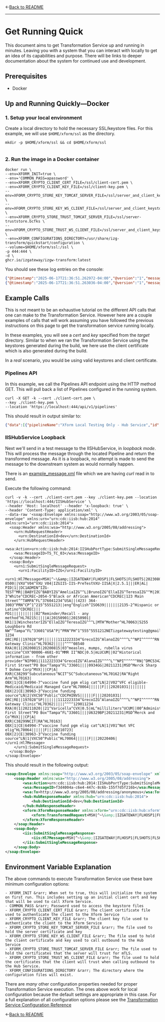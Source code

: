&larr;[Back to README](../README.md)

---

# Get Running Quick

This document aims to get Transformation Service up and running in minutes. Leaving you with a system that you can interact with locally to get an idea of its capabilities and purpose. There will be links to deeper documentation about the system for continued use and development.

## Prerequisites

- Docker

## Up and Running Quickly—Docker

### 1. Setup your local environment
Create a local directory to hold the necessary SSL/keystore files. For this example, we will use `$HOME/xform/ssl` as the directory.
```shell
mkdir -p $HOME/xform/ssl && cd $HOME/xform/ssl
  
```

### 2. Run the image in a Docker container

```shell
docker run \
--env=XFORM_INIT=true \
--env='COMMON_PASS=apassword' \
--env=XFORM_CRYPTO_CLIENT_CERT_FILE=/ssl/client-cert.pem \
--env=XFORM_CRYPTO_CLIENT_KEY_FILE=/ssl/client-key.pem \
--env=XFORM_CRYPTO_STORE_KEY_TOMCAT_SERVER_FILE=/ssl/server_and_client_keystore.bcfks \
--env=XFORM_CRYPTO_STORE_KEY_WS_CLIENT_FILE=/ssl/server_and_client_keystore.bcfks \
--env=XFORM_CRYPTO_STORE_TRUST_TOMCAT_SERVER_FILE=/ssl/server-truststore.bcfks \
--env=XFORM_CRYPTO_STORE_TRUST_WS_CLIENT_FILE=/ssl/server_and_client_keystore.bcfks \
--env=XFORM_CONFIGURATIONS_DIRECTORY=/usr/share/izg-transform/quickstart/configuration \
--volume=$HOME/xform/ssl:/ssl \
-p 444:444 \
-d \
ghcr.io/izgateway/izgw-transform:latest
```


You should see these log entries on the console:

```json
{"@timestamp":"2025-06-17T21:36:51.262972-04:00","@version":"1","message":"Xform application loaded","logger_name":"gov.cdc.izgateway.xform.Application","thread_name":"Xform Service","level":"INFO","level_value":20000}
{"@timestamp":"2025-06-17T21:36:51.263036-04:00","@version":"1","message":"Build: xform-0.8.0-202506172057","logger_name":"gov.cdc.izgateway.xform.Application","thread_name":"Xform Service","level":"INFO","level_value":20000}
```

## Example Calls

This is not meant to be an exhaustive tutorial on the different API calls that one can make to the Transformation Service. However here are a couple examples of calls that will work assuming you have followed the previous instructions on this page to get the transformation service running locally.

In these examples, you will see a _cert_ and _key_ specified from the _target_ directory. Similar to when we ran the Transformation Service using the keystores generated during the build, we here use the client certificate which is also generated during the build.

In a _real_ scenario, you would be using valid keystores and client certificate.

### Pipelines API

In this example, we call the Pipelines API endpoint using the HTTP method GET. This will pull back a list of Pipelines configured in the running system.

```shell
curl -X GET -k --cert ./client-cert.pem \
--key ./client-key.pem \
--location 'https://localhost:444/api/v1/pipelines'
```

This should result in output similar to:

```json
{"data":[{"pipelineName":"Xform Local Testing Only - Hub Service","id":"6e6df3c3-78e7-478f-8c38-f6e937127b1c","organizationId":"7c74f309-810c-4a05-8a8d-4938d099383d","description":"","inboundEndpoint":"izgts:IISHubService","outboundEndpoint":"izghub:IISHubService","active":true,"pipes":[{"id":"cc6fcd21-f395-4155-a82e-8436351659f4","solutionId":"2f81dcd6-329e-4e6b-a9f0-69aa6d5dacfd","solutionVersion":"1.0","preconditions":[]}]}],"has_more":"false"}
```

### IISHubService Loopback

Next we'll send in a test message to the IISHubService, in _loopback mode_. This will process the message through the located Pipeline and return the transformed message. As it is a loopback, no attempt is made to send the message to the downstream system as would normally happen.

There is an [example_message.xml](./quickstart/example_message.xml) file which we are having _curl_ read in to send.

Execute the following command:

```shell
curl -v -k --cert ./client-cert.pem --key ./client-key.pem --location 'https://localhost:444/IISHubService' \
--header 'Host: localhost' --header 'x-loopback: true' \
--header 'Content-Type: application/xml' \
--data-raw '<soap:Envelope xmlns:soap="http://www.w3.org/2003/05/soap-envelope" xmlns:urn="urn:cdc:iisb:hub:2014" xmlns:urn1="urn:cdc:iisb:2014">
  <soap:Header xmlns:wsa="http://www.w3.org/2005/08/addressing">
    <urn:HubRequestHeader>
      <urn:DestinationId>dev</urn:DestinationId>
    </urn:HubRequestHeader>
    <wsa:Action>urn:cdc:iisb:hub:2014:IISHubPortType:SubmitSingleMessageRequest</wsa:Action>
    <wsa:MessageID>TS_TC_03</wsa:MessageID>
  </soap:Header>
  <soap:Body>
    <urn1:SubmitSingleMessageRequest>
      <urn1:FacilityID>IZG</urn1:FacilityID>
      <urn1:Hl7Message>MSH|^~\&amp;|IZGATEWAY|FLHOSP1|FLSHOTS|FLSHOTS|20230809110858-0500||VXU^V04^VXU_V04|IZGIIS-IIS-PreTestVXU-IISA|X|2.5.1|||ER|AL|
PID|1||DC1ADMIN^IZG-TEST^MR||BABYIZG^BABYIZG^AmeliaIZG^^L|BrunoIZG^EllaIZG^TeresaIZG^^M|20170723|F||2106-3^White^CDCREC~2054-5^Black or African American^CDCREC|123 Main Street^^TAMPA^FL^376041234^USA||(423) 364-3003^PRN^CP^1^215^5551213||eng^English^ISO639|||||||2135-2^Hispanic or Latino^CDCREC|||
PD1|||||||||||02^Reminder/Recall - any method^HL70215|||||A|20150901|20150901|
NK1|1|WinchesterIZG^EllaIZG^TeresaIZG^^^L|MTH^Mother^HL70063|5255 Loughboro Rd NW^^Tampa^FL^33601^USA^P|^PRN^PH^1^555^5551212NETizgatewaytesting@gmail.com|||||||||||||||||||||||||||^^^^43040-1234
ORC|RE||197028^SP|||||||1112223334^GrecoIZG^AlanaIZG^^^^L^^NPI^^^^^^RN||2223334445^Jones^Casey^^^^L^^NPI^^^^^^MD|||||DMC53427^IZ Gateway Clinic^HL70362|||||^^^^08540
RXA|0|1|20200815|20200815|03^measles, mumps, rubella virus vaccine^CVX^00006-4681-01^MMR II^NDC|0.5|mLUCUM||02^Historical information - from other provider^NIP001|1112223334^GrecoIZG^AlanaIZG^^^^L^^NPI^^^^^^RN|^DMC53427^^^4 First Street^PO Box^Tampa^FL^33601||||0934GG|20211231|MSD^Merck Sharp T Dohme Corp^MVX|||CP|A|
RXR|C38299^Subcutaneous^NCIT^SC^Subcutaneous^HL70162|RA^Right Arm^HL70163|
OBX|1|CE|64994-7^vaccine fund pgm elig cat^LN|2|V02^VFC eligible-Medicaid/Medicaid Managed Care^HL70064||||||F|||20201031||||||||
OBX|2|CE|30963-3^Vaccine funding source^LN|2|VXC50^Public^CDCPHINVS||||||F|||20201031|
ORC|RE||197028^SP|||||||1112223334^GrecoIZG^AlanaIZG^^^^L^^NPI^^^^^^RN||2223334445^Jonesizg^Caseyizg^^^^L^^NPI^^^^^^MD|||||DMC53427^IZ Gateway Clinic^HL70362|||||^^^^129011234
RXA|0|1|20211020||21^Varicella^CVX|0.5|mL^milliliters^UCUM||00^Administered^NIP001|1112223334^GrecoIZG^AlanaIZG^^^^L^^NPI^^^^^^RN|^DMC53427^^^4 First Street^PO Box^Tampa^FL^33601||||U6329BP|20211231|MSD^Merck and Co^MVX|||CP|A|
RXR|C38299NCIT|RA^HL70163|
OBX|1|CE|64994-7^vaccine fund pgm elig cat^LN|1|V01^Not VFC elig^HL70064||||||F|||20210723|
OBX|2|CE|30963-3^Vaccine funding source^LN|1|VXC50^Public^HL70064||||||F|||20220406|
</urn1:Hl7Message>
    </urn1:SubmitSingleMessageRequest>
  </soap:Body>
</soap:Envelope>'
```

This should result in the following output:

```xml
<soap:Envelope xmlns:soap="http://www.w3.org/2003/05/soap-envelope" xmlns:iis="urn:cdc:iisb:2014">
    <soap:Header xmlns:wsa="http://www.w3.org/2005/08/addressing">
        <wsa:Action>urn:cdc:iisb:hub:2014:IISHubPortType:SubmitSingleMessageResponse</wsa:Action>
        <wsa:MessageID>f3d4004a-c6e4-447c-8c6b-155f7d5f216b</wsa:MessageID>
        <wsa:To>http://www.w3.org/2005/08/addressing/anonymous</wsa:To>
        <hub:HubResponseHeader xmlns:hub="urn:cdc:iisb:hub:2014">
            <hub:DestinationId>dev</hub:DestinationId>
        </hub:HubResponseHeader>
        <xform:XformResponseHeader xmlns:xform="urn:cdc:iisb:hub:xform">
            <xform:TransformedRequest>MSH|^~\&amp;|IZGATEWAY|FLHOSP1|FLSHOTS|FLSHOTS|20230809110858-0500||VXU^V04^VXU_V04|AUSTIN1|X|2.5.1|||ER|AL|                PID|1||DC1ADMIN^IZG-TEST^MR||BABYIZG^BABYIZG^AmeliaIZG^^L|XFORM_LOCAL_TESTING^EllaIZG^TeresaIZG^^M|20170723|F||2106-3^White^CDCREC~2054-5^Black                or African American^CDCREC|123 Main Street^^TAMPA^FL^376041234^USA||(423)                364-3003^PRN^CP^1^215^5551213||eng^English^ISO639|||||||2135-2^Hispanic or Latino^CDCREC|||                PD1|||||||||||02^Reminder/Recall - any method^HL70215|||||A|20150901|20150901|                NK1|1|WinchesterIZG^EllaIZG^TeresaIZG^^^L|MTH^Mother^HL70063|5255 Loughboro Rd                NW^^Tampa^FL^33601^USA^P|^PRN^PH^1^555^5551212NETizgatewaytesting@gmail.com|||||||||||||||||||||||||||^^^^43040-1234                ORC|RE||197028^SP|||||||1112223334^GrecoIZG^AlanaIZG^^^^L^^NPI^^^^^^RN||2223334445^Jones^Casey^^^^L^^NPI^^^^^^MD|||||DMC53427^IZ                Gateway Clinic^HL70362|||||^^^^08540                RXA|0|1|20200815|20200815|03^measles, mumps, rubella virus vaccine^CVX^00006-4681-01^MMR                II^NDC|0.5|mLUCUM||02^Historical information - from other                provider^NIP001|1112223334^GrecoIZG^AlanaIZG^^^^L^^NPI^^^^^^RN|^DMC53427^^^4 First Street^PO                Box^Tampa^FL^33601||||0934GG|20211231|MSD^Merck Sharp T Dohme Corp^MVX|||CP|A|                RXR|C38299^Subcutaneous^NCIT^SC^Subcutaneous^HL70162|RA^Right Arm^HL70163|                OBX|1|CE|64994-7^vaccine fund pgm elig cat^LN|2|V02^VFC eligible-Medicaid/Medicaid Managed                Care^HL70064||||||F|||20201031||||||||                OBX|2|CE|30963-3^Vaccine funding source^LN|2|VXC50^Public^CDCPHINVS||||||F|||20201031|                ORC|RE||197028^SP|||||||1112223334^GrecoIZG^AlanaIZG^^^^L^^NPI^^^^^^RN||2223334445^Jonesizg^Caseyizg^^^^L^^NPI^^^^^^MD|||||DMC53427^IZ                Gateway Clinic^HL70362|||||^^^^129011234                RXA|0|1|20211020||21^Varicella^CVX|0.5|mL^milliliters^UCUM||00^Administered^NIP001|1112223334^GrecoIZG^AlanaIZG^^^^L^^NPI^^^^^^RN|^DMC53427^^^4                First Street^PO Box^Tampa^FL^33601||||U6329BP|20211231|MSD^Merck and Co^MVX|||CP|A|                RXR|C38299NCIT|RA^HL70163|                OBX|1|CE|64994-7^vaccine fund pgm elig cat^LN|1|V01^Not VFC elig^HL70064||||||F|||20210723|                OBX|2|CE|30963-3^Vaccine funding source^LN|1|VXC50^Public^HL7</xform:TransformedRequest>
        </xform:XformResponseHeader>
    </soap:Header>
    <soap:Body>
        <iis:SubmitSingleMessageResponse>
            <iis:Hl7Message>MSH|^~\&amp;|IZGATEWAY|FLHOSP1|FLSHOTS|FLSHOTS|20230809110858-0500||VXU^V04^VXU_V04|AUSTIN1|X|2.5.1|||ER|AL|                PID|1||DC1ADMIN^IZG-TEST^MR||BABYIZG^BABYIZG^AmeliaIZG^^L|XFORM_LOCAL_TESTING^EllaIZG^TeresaIZG^^M|20170723|F||2106-3^White^CDCREC~2054-5^Black                or African American^CDCREC|123 Main Street^^TAMPA^FL^376041234^USA||(423)                364-3003^PRN^CP^1^215^5551213||eng^English^ISO639|||||||2135-2^Hispanic or Latino^CDCREC|||                PD1|||||||||||02^Reminder/Recall - any method^HL70215|||||A|20150901|20150901|                NK1|1|WinchesterIZG^EllaIZG^TeresaIZG^^^L|MTH^Mother^HL70063|5255 Loughboro Rd                NW^^Tampa^FL^33601^USA^P|^PRN^PH^1^555^5551212NETizgatewaytesting@gmail.com|||||||||||||||||||||||||||^^^^43040-1234                ORC|RE||197028^SP|||||||1112223334^GrecoIZG^AlanaIZG^^^^L^^NPI^^^^^^RN||2223334445^Jones^Casey^^^^L^^NPI^^^^^^MD|||||DMC53427^IZ                Gateway Clinic^HL70362|||||^^^^08540                RXA|0|1|20200815|20200815|03^measles, mumps, rubella virus vaccine^CVX^00006-4681-01^MMR                II^NDC|0.5|mLUCUM||02^Historical information - from other                provider^NIP001|1112223334^GrecoIZG^AlanaIZG^^^^L^^NPI^^^^^^RN|^DMC53427^^^4 First Street^PO                Box^Tampa^FL^33601||||0934GG|20211231|MSD^Merck Sharp T Dohme Corp^MVX|||CP|A|                RXR|C38299^Subcutaneous^NCIT^SC^Subcutaneous^HL70162|RA^Right Arm^HL70163|                OBX|1|CE|64994-7^vaccine fund pgm elig cat^LN|2|V02^VFC eligible-Medicaid/Medicaid Managed                Care^HL70064||||||F|||20201031||||||||                OBX|2|CE|30963-3^Vaccine funding source^LN|2|VXC50^Public^CDCPHINVS||||||F|||20201031|                ORC|RE||197028^SP|||||||1112223334^GrecoIZG^AlanaIZG^^^^L^^NPI^^^^^^RN||2223334445^Jonesizg^Caseyizg^^^^L^^NPI^^^^^^MD|||||DMC53427^IZ                Gateway Clinic^HL70362|||||^^^^129011234                RXA|0|1|20211020||21^Varicella^CVX|0.5|mL^milliliters^UCUM||00^Administered^NIP001|1112223334^GrecoIZG^AlanaIZG^^^^L^^NPI^^^^^^RN|^DMC53427^^^4                First Street^PO Box^Tampa^FL^33601||||U6329BP|20211231|MSD^Merck and Co^MVX|||CP|A|                RXR|C38299NCIT|RA^HL70163|                OBX|1|CE|64994-7^vaccine fund pgm elig cat^LN|1|V01^Not VFC elig^HL70064||||||F|||20210723|                OBX|2|CE|30963-3^Vaccine funding source^LN|1|VXC50^Public^HL70064||||||F|||20220406</iis:Hl7Message>
        </iis:SubmitSingleMessageResponse>
    </soap:Body>
</soap:Envelope>
```

## Environment Variable Explanation

The above commands to execute Transformation Service use these bare minimum configuration options:


```shell
- XFORM_INIT &rarr; When set to true, this will initialize the system on first run. This includes setting up an initial client cert and key that will be used to call Xform Service.
- COMMON_PASS &rarr; Password used to access the keystore files
- XFORM_CRYPTO_CLIENT_CERT_FILE &rarr; The client certificate file used to authenticate the client to the Xform Service
- XFORM_CRYPTO_CLIENT_KEY_FILE &rarr; The client key file used to authenticate the client to the Xform Service
- XFORM_CRYPTO_STORE_KEY_TOMCAT_SERVER_FILE &rarr; The file used to hold the server certificate and key
- XFORM_CRYPTO_STORE_KEY_WS_CLIENT_FILE &rarr; The file used to hold the client certificate and key used to call outbound to the Hub Service
- XFORM_CRYPTO_STORE_TRUST_TOMCAT_SERVER_FILE &rarr; The file used to hold the certificates that the server will trust for mTLS.
- XFORM_CRYPTO_STORE_TRUST_WS_CLIENT_FILE &rarr; The file used to hold the certificates that the client will trust when calling outbound to the Hub Service.
- XFORM_CONFIGURATIONS_DIRECTORY &rarr; The directory where the configuration files will exist.

```


There are _many_ other configuration properties needed for proper Transformation Service execution. The ones above work for local configuration because the default settings are appropriate in this case. For a full explanation of all configuration options please see the [Transformation Service Configuration Reference](./CONFIGURATION_REFERENCE.md)

&larr;[Back to README](../README.md)
